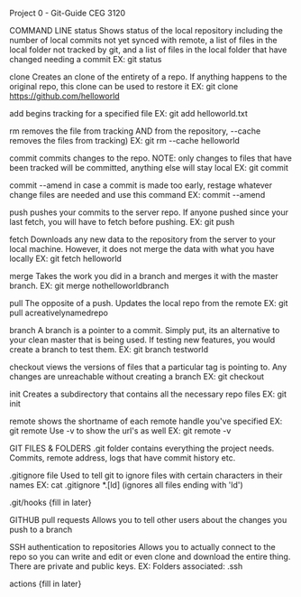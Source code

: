 Project 0 - Git-Guide
CEG 3120

COMMAND LINE
status
    Shows status of the local repository including the number of local commits not yet synced with remote, a list of files in the local folder not tracked by git, and a list of files in the local folder that have changed needing a commit
    EX: git status

clone
    Creates an clone of the entirety of a repo. If anything happens to the original repo, this clone can be used to restore it
    EX: git clone https://github.com/helloworld

add
    begins tracking for a specified file
    EX: git add helloworld.txt

rm
    removes the file from tracking AND from the repository, --cache removes the files from tracking)
    EX: git rm --cache helloworld

commit
    commits changes to the repo. NOTE: only changes to files that have been tracked will be committed, anything else will stay local
    EX: git commit

commit --amend
    in case a commit is made too early, restage whatever change files are needed and use this command
    EX: commit --amend

push
    pushes your commits to the server repo. If anyone pushed since your last fetch, you will have to fetch before pushing.
    EX: git push <remote> <branch>

fetch
    Downloads any new data to the repository from the server to your local machine. However, it does not merge the data with what you have locally
    EX: git fetch helloworld

merge
    Takes the work you did in a branch and merges it with the master branch.
    EX: git merge nothelloworldbranch

pull
    The opposite of a push. Updates the local repo from the remote
    EX: git pull acreativelynamedrepo

branch
    A branch is a pointer to a commit. Simply put, its an alternative to your clean master that is being used. If testing new features, you would create a branch to test them.
    EX: git branch testworld

checkout
    views the versions of files that a particular tag is pointing to. Any changes are unreachable without creating a branch
    EX: git checkout <tagname>

init
    Creates a subdirectory that contains all the necessary repo files
    EX: git init

remote
    shows the shortname of each remote handle you've specified
    EX: git remote
    Use -v to show the url's as well
    EX: git remote -v

GIT FILES & FOLDERS
.git folder
    contains everything the project needs. Commits, remote address, logs that have commit history etc.

.gitignore file
    Used to tell git to ignore files with certain characters in their names
    EX: cat .gitignore
        *.[ld]
    (ignores all files ending with 'ld')

.git/hooks
    {fill in later}

GITHUB
pull requests
    Allows you to tell other users about the changes you push to a branch

SSH authentication to repositories 
    Allows you to actually connect to the repo so you can write and edit or even clone and download the entire thing. There are private and public keys.
    EX: Folders associated: .ssh 

actions
    {fill in later}